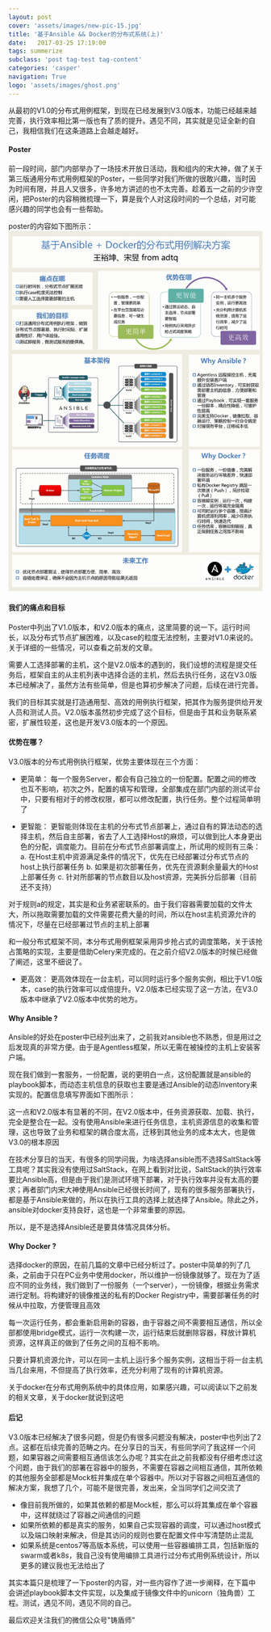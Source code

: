 ```yaml
---
layout: post
cover: 'assets/images/new-pic-15.jpg'
title: '基于Ansible && Docker的分布式系统(上)'
date:   2017-03-25 17:19:00
tags: summerize
subclass: 'post tag-test tag-content'
categories: 'casper'
navigation: True
logo: 'assets/images/ghost.png'
---
```


从最初的V1.0的分布式用例框架，到现在已经发展到V3.0版本，功能已经越来越完善，执行效率相比第一版也有了质的提升。遇见不同，其实就是见证全新的自己，我相信我们在这条道路上会越走越好。

<h4>Poster</h4>
前一段时间，部门内部举办了一场技术开放日活动，我和组内的宋大神，做了关于第三版通用分布式用例框架的Poster，一些同学对我们所做的很敢兴趣，当时因为时间有限，并且人又很多，许多地方讲述的也不太完善。趁着五一之前的少许空闲，把Poster的内容稍微梳理一下，算是我个人对这段时间的一个总结，对可能感兴趣的同学也会有一些帮助。

poster的内容如下图所示：
![](/images/pc_ads_distribution/ansible_docker_framework.jpg)

<h4>我们的痛点和目标</h4>

Poster中列出了V1.0版本，和V2.0版本的痛点，这里简要的说一下。运行时间长，以及分布式节点扩展困难，以及case的粒度无法控制，主要对V1.0来说的。关于详细的一些情况，可以查看之前发的文章。

需要人工选择部署的主机，这个是V2.0版本的遇到的，我们设想的流程是提交任务后，框架自主的从主机列表中选择合适的主机，然后去执行任务，这在V3.0版本已经解决了，虽然方法有些简单，但是也算初步解决了问题，后续在进行完善。

我们的目标其实就是打造通用型、高效的用例执行框架，把其作为服务提供给开发人员和测试人员。V2.0版本虽然初步完成了这个目标，但是由于其和业务联系紧密，扩展性较差，这也是开发V3.0版本的一个原因。

<h4>优势在哪？</h4>

V3.0版本的分布式用例执行框架，优势主要体现在三个方面：

- 更简单：
每一个服务Server，都会有自己独立的一份配置。配置之间的修改也互不影响，初次之外，配置的填写和管理，全部集成在部门内部的测试平台中，只要有相对于的修改权限，都可以修改配置，执行任务。整个过程简单明了

- 更智能：
更智能则体现在主机的分布式节点部署上，通过自有的算法动态的选择主机，然后自主部署，省去了人工选择Host的麻烦，可以做到比人本身更出色的分配，调度能力。目前在分布式节点部署调度上，所试用的规则有三条：
a. 在Host主机中资源满足条件的情况下，优先在已经部署过分布式节点的host上执行部署任务
b. 如果是初次部署任务，优先在资源剩余量最大的Host上部署任务
c. 针对所部署的节点数目以及host资源，完美拆分后部署（目前还不支持）

对于规则a的规定，其实是和业务紧密联系的。由于我们容器需要加载的文件太大，所以拖取需要加载的文件需要花费大量的时间，所以在host主机资源允许的情况下，尽量在已经部署过节点的主机上部署

和一般分布式框架不同，本分布式用例框架采用异步抢占式的调度策略，关于该抢占策略的实现，主要是借助Celery来完成的。在之前介绍V2.0版本的时候已经做了阐述，这里不细说了。

- 更高效：
更高效体现在一台主机，可以同时运行多个服务实例，相比于V1.0版本，case的执行效率可以成倍提升。V2.0版本已经实现了这一方法，在V3.0版本中继承了V2.0版本中优势的地方。

<h4>Why Ansible ?</h4>

Ansible的好处在poster中已经列出来了，之前我对ansible也不熟悉，但是用过之后发现真的非常方便。由于是Agentless框架，所以无需在被操控的主机上安装客户端。

现在我们做到一套服务，一份配置，说的更明白一点，这份配置就是ansible的 playbook脚本，而动态主机信息的获取也主要是通过Ansible的动态Inventory来实现的。配置信息填写界面如下图所示：

这一点和V2.0版本有显著的不同，在V2.0版本中，任务资源获取、加载、执行，完全是整合在一起。没有使用Ansible来进行任务信息，主机资源信息的收集和管理，这也导致了业务和框架的耦合度太高，迁移到其他业务的成本太大，也是做V3.0的根本原因

在技术分享日的当天，有很多的同学问我，为啥选择ansible而不选择SaltStack等工具呢？其实我没有使用过SaltStack，在网上看到对比说，SaltStack的执行效率要比Ansible高，但是由于我们是测试环境下部署，对于执行效率并没有太高的要求；再者部门内宋大神使用Ansible已经很长时间了，现有的很多服务部署执行，都是基于Ansible来做的，所以在执行工具的选择上就选择了Ansible。除此之外，ansible对docker支持良好，这也是一个非常重要的原因。

所以，是不是选择Ansible还是要具体情况具体分析。

<h4>Why Docker ?</h4>

选择docker的原因，在前几篇的文章中已经分析过了。poster中简单的列了几条，之前由于只在PC业务中使用docker，所以维护一份镜像就够了。现在为了适应不同的业务线，我们做到了一份服务（一个server），一份镜像，根据业务需求进行定制。将构建好的镜像推送的私有的Docker Registry中，需要部署任务的时候从中拉取，方便管理且高效

每一次运行任务，都会重新启用新的容器，由于容器之间不需要相互通信，所以全部都使用bridge模式，运行一次构建一次，运行结束后就删除容器，释放计算机资源，这样真正的做到了任务之间的互相不影响。

只要计算机资源允许，可以在同一主机上运行多个服务实例，这相当于将一台主机当几台来用，不但提高了执行效率，还充分利用了现有的计算机资源。

关于docker在分布式用例系统中的具体应用，如果感兴趣，可以阅读以下之前发的相关文章，关于docker就说到这吧

<h4>后记</h4>

V3.0版本已经解决了很多问题，但是仍有很多问题没有解决，poster中也列出了2点。这都在后续完善的范畴之内。在分享日的当天，有些同学问了我这样一个问题，如果容器之间需要相互通信该怎么办呢？其实在此之前我都没有仔细考虑过这个问题，由于我们的部署在容器中的服务，不需要在容器之间相互通信，其所依赖的其他服务全部都是Mock桩并集成在单个容器中。所以对于容器之间相互通信的解决方案，我想了几个，可能不是很完善，发出来，全当同学们之间交流了

- 像目前我所做的，如果其依赖的都是Mock桩，那么可以将其集成在单个容器中，这样就绕过了容器之间通信的问题
- 如果所依赖的都是真实的服务，如果自己实现容器的调度，可以通过host模式以及端口映射来解决，但是其访问的规则也要在配置文件中写清楚防止混乱
- 如果系统是centos7等高版本系统，可以使用一些容器编排工具，包括新版的swarm或者k8s，我自己没有使用编排工具进行过分布式用例系统设计，所以更多的建议我也无法给出了

其实本篇只是梳理了一下poster的内容，对一些内容作了进一步阐释，在下篇中会讲述playbook脚本文件实现，以及集成于镜像文件中的unicorn（独角兽）工程。测试，遇见不同，遇见不同的自己。

最后欢迎关注我们的微信公众号"铸盾师"

